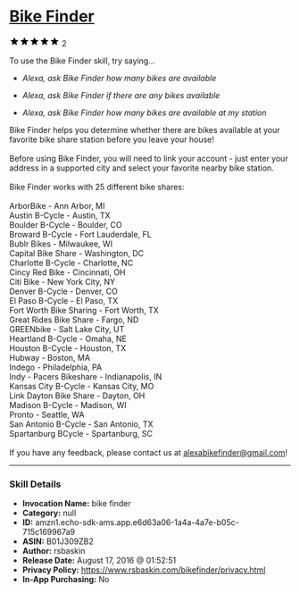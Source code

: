 # [Bike Finder](http://alexa.amazon.com/#skills/amzn1.echo-sdk-ams.app.e6d63a06-1a4a-4a7e-b05c-715c169967a9)
![5 stars](../../images/ic_star_black_18dp_1x.png)![5 stars](../../images/ic_star_black_18dp_1x.png)![5 stars](../../images/ic_star_black_18dp_1x.png)![5 stars](../../images/ic_star_black_18dp_1x.png)![5 stars](../../images/ic_star_black_18dp_1x.png) 2

To use the Bike Finder skill, try saying...

* *Alexa, ask Bike Finder how many bikes are available*

* *Alexa, ask Bike Finder if there are any bikes available*

* *Alexa, ask Bike Finder how many bikes are available at my station*

Bike Finder helps you determine whether there are bikes available at your favorite bike share station before you leave your house!
<br /><br />
Before using Bike Finder, you will need to link your account - just enter your address in a supported city and select your favorite nearby bike station.
<br /><br />
Bike Finder works with 25 different bike shares:
<br /><br />
ArborBike - Ann Arbor, MI
<br />
Austin B-Cycle - Austin, TX
<br />
Boulder B-Cycle - Boulder, CO
<br />
Broward B-Cycle - Fort Lauderdale, FL
<br />
Bublr Bikes - Milwaukee, WI
<br />
Capital Bike Share - Washington, DC
<br />
Charlotte B-Cycle - Charlotte, NC
<br />
Cincy Red Bike - Cincinnati, OH
<br />
Citi Bike - New York City, NY
<br />
Denver B-Cycle - Denver, CO
<br />
El Paso B-Cycle - El Paso, TX
<br />
Fort Worth Bike Sharing - Fort Worth, TX
<br />
Great Rides Bike Share - Fargo, ND
<br />
GREENbike - Salt Lake City, UT
<br />
Heartland B-Cycle - Omaha, NE
<br />
Houston B-Cycle - Houston, TX
<br />
Hubway - Boston, MA
<br />
Indego - Philadelphia, PA
<br />
Indy - Pacers Bikeshare - Indianapolis, IN
<br />
Kansas City B-Cycle - Kansas City, MO
<br />
Link Dayton Bike Share - Dayton, OH
<br />
Madison B-Cycle - Madison, WI
<br />
Pronto - Seattle, WA
<br />
San Antonio B-Cycle - San Antonio, TX
<br />
Spartanburg BCycle - Spartanburg, SC
<br /><br />
If you have any feedback, please contact us at alexabikefinder@gmail.com!

***

### Skill Details

* **Invocation Name:** bike finder
* **Category:** null
* **ID:** amzn1.echo-sdk-ams.app.e6d63a06-1a4a-4a7e-b05c-715c169967a9
* **ASIN:** B01J309ZB2
* **Author:** rsbaskin
* **Release Date:** August 17, 2016 @ 01:52:51
* **Privacy Policy:** https://www.rsbaskin.com/bikefinder/privacy.html
* **In-App Purchasing:** No
